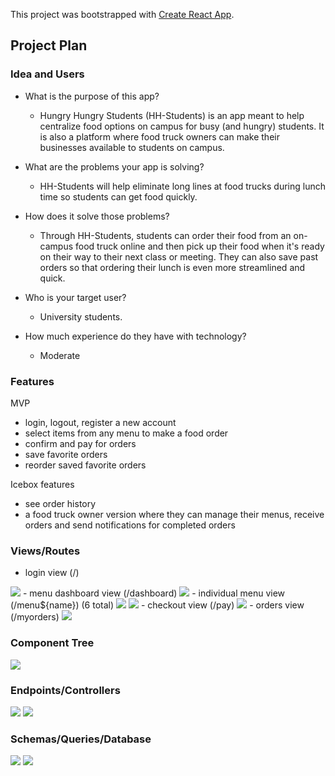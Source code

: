 This project was bootstrapped with [Create React App](https://github.com/facebook/create-react-app).

## Project Plan

### Idea and Users

- What is the purpose of this app?
    - Hungry Hungry Students (HH-Students) is an app meant to help centralize food options on campus for busy (and hungry) students. It is also a platform where food truck owners can make their businesses available to students on campus.

- What are the problems your app is solving?
    - HH-Students will help eliminate long lines at food trucks during lunch time so students can get food quickly.

- How does it solve those problems?
    - Through HH-Students, students can order their food from an on-campus food truck online and then pick up their food when it's ready on their way to their next class or meeting. They can also save past orders so that ordering their lunch is even more streamlined and quick.

- Who is your target user?
    - University students.

- How much experience do they have with technology?
    - Moderate

### Features

MVP
<ul>
<li>login, logout, register a new account</li>
<li>select items from any menu to make a food order</li>
<li>confirm and pay for orders</li>
<li>save favorite orders</li>
<li>reorder saved favorite orders</li>
</ul>

Icebox features
<ul>
<li>see order history</li>
<li>a food truck owner version where they can manage their menus, receive orders and send notifications for completed orders</li>
</ul>

### Views/Routes
- login view (/)
<img src='./images/views/login.png'>
- menu dashboard view (/dashboard)
<img src='./images/views/dashboard.png'>
- individual menu view (/menu${name}) (6 total)
<img src='./images/views/menu.png'>
<img src='./images/views/menu_withcart.png'>
- checkout view (/pay)
<img src='./images/views/checkout.png'>
- orders view (/myorders)
<img src='./images/views/my_orders.png'>

### Component Tree
<img src='./images/component_tree.png'>

### Endpoints/Controllers
<img src='./images/endpoints.png'>
<img src='./images/controllers.png'>

### Schemas/Queries/Database
<img src='./images/schemas_queries.png'>
<img src='./images/database.png'>


